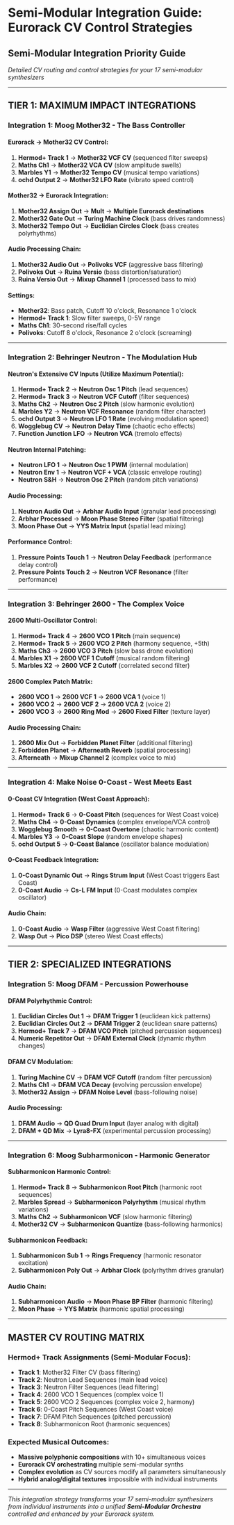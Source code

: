 # Semi-Modular Integration Guide: Eurorack CV Control Strategies

## **Semi-Modular Integration Priority Guide**
*Detailed CV routing and control strategies for your 17 semi-modular synthesizers*

---

## **TIER 1: MAXIMUM IMPACT INTEGRATIONS**

### **Integration 1: Moog Mother32 - The Bass Controller**

#### **Eurorack → Mother32 CV Control:**
1. **Hermod+ Track 1** → **Mother32 VCF CV** (sequenced filter sweeps)
2. **Maths Ch1** → **Mother32 VCA CV** (slow amplitude swells)
3. **Marbles Y1** → **Mother32 Tempo CV** (musical tempo variations)
4. **ochd Output 2** → **Mother32 LFO Rate** (vibrato speed control)

#### **Mother32 → Eurorack Integration:**
1. **Mother32 Assign Out** → **Mult** → **Multiple Eurorack destinations**
2. **Mother32 Gate Out** → **Turing Machine Clock** (bass drives randomness)
3. **Mother32 Tempo Out** → **Euclidian Circles Clock** (bass creates polyrhythms)

#### **Audio Processing Chain:**
1. **Mother32 Audio Out** → **Polivoks VCF** (aggressive bass filtering)
2. **Polivoks Out** → **Ruina Versio** (bass distortion/saturation)
3. **Ruina Versio Out** → **Mixup Channel 1** (processed bass to mix)

#### **Settings:**
- **Mother32**: Bass patch, Cutoff 10 o'clock, Resonance 1 o'clock
- **Hermod+ Track 1**: Slow filter sweeps, 0-5V range
- **Maths Ch1**: 30-second rise/fall cycles
- **Polivoks**: Cutoff 8 o'clock, Resonance 2 o'clock (screaming)

---

### **Integration 2: Behringer Neutron - The Modulation Hub**

#### **Neutron's Extensive CV Inputs (Utilize Maximum Potential):**
1. **Hermod+ Track 2** → **Neutron Osc 1 Pitch** (lead sequences)
2. **Hermod+ Track 3** → **Neutron VCF Cutoff** (filter sequences)
3. **Maths Ch2** → **Neutron Osc 2 Pitch** (slow harmonic evolution)
4. **Marbles Y2** → **Neutron VCF Resonance** (random filter character)
5. **ochd Output 3** → **Neutron LFO 1 Rate** (evolving modulation speed)
6. **Wogglebug CV** → **Neutron Delay Time** (chaotic echo effects)
7. **Function Junction LFO** → **Neutron VCA** (tremolo effects)

#### **Neutron Internal Patching:**
- **Neutron LFO 1** → **Neutron Osc 1 PWM** (internal modulation)
- **Neutron Env 1** → **Neutron VCF + VCA** (classic envelope routing)
- **Neutron S&H** → **Neutron Osc 2 Pitch** (random pitch variations)

#### **Audio Processing:**
1. **Neutron Audio Out** → **Arbhar Audio Input** (granular lead processing)
2. **Arbhar Processed** → **Moon Phase Stereo Filter** (spatial filtering)
3. **Moon Phase Out** → **YYS Matrix Input** (spatial lead mixing)

#### **Performance Control:**
1. **Pressure Points Touch 1** → **Neutron Delay Feedback** (performance delay control)
2. **Pressure Points Touch 2** → **Neutron VCF Resonance** (filter performance)

---

### **Integration 3: Behringer 2600 - The Complex Voice**

#### **2600 Multi-Oscillator Control:**
1. **Hermod+ Track 4** → **2600 VCO 1 Pitch** (main sequence)
2. **Hermod+ Track 5** → **2600 VCO 2 Pitch** (harmony sequence, +5th)
3. **Maths Ch3** → **2600 VCO 3 Pitch** (slow bass drone evolution)
4. **Marbles X1** → **2600 VCF 1 Cutoff** (musical random filtering)
5. **Marbles X2** → **2600 VCF 2 Cutoff** (correlated second filter)

#### **2600 Complex Patch Matrix:**
- **2600 VCO 1** → **2600 VCF 1** → **2600 VCA 1** (voice 1)
- **2600 VCO 2** → **2600 VCF 2** → **2600 VCA 2** (voice 2)
- **2600 VCO 3** → **2600 Ring Mod** → **2600 Fixed Filter** (texture layer)

#### **Audio Processing Chain:**
1. **2600 Mix Out** → **Forbidden Planet Filter** (additional filtering)
2. **Forbidden Planet** → **Afterneath Reverb** (spatial processing)
3. **Afterneath** → **Mixup Channel 2** (complex voice to mix)

---

### **Integration 4: Make Noise 0-Coast - West Meets East**

#### **0-Coast CV Integration (West Coast Approach):**
1. **Hermod+ Track 6** → **0-Coast Pitch** (sequences for West Coast voice)
2. **Maths Ch4** → **0-Coast Dynamics** (complex envelope/VCA control)
3. **Wogglebug Smooth** → **0-Coast Overtone** (chaotic harmonic content)
4. **Marbles Y3** → **0-Coast Slope** (random envelope shapes)
5. **ochd Output 5** → **0-Coast Balance** (oscillator balance modulation)

#### **0-Coast Feedback Integration:**
1. **0-Coast Dynamic Out** → **Rings Strum Input** (West Coast triggers East Coast)
2. **0-Coast Audio** → **Cs-L FM Input** (0-Coast modulates complex oscillator)

#### **Audio Chain:**
1. **0-Coast Audio** → **Wasp Filter** (aggressive West Coast filtering)
2. **Wasp Out** → **Pico DSP** (stereo West Coast effects)

---

## **TIER 2: SPECIALIZED INTEGRATIONS**

### **Integration 5: Moog DFAM - Percussion Powerhouse**

#### **DFAM Polyrhythmic Control:**
1. **Euclidian Circles Out 1** → **DFAM Trigger 1** (euclidean kick patterns)
2. **Euclidian Circles Out 2** → **DFAM Trigger 2** (euclidean snare patterns)
3. **Hermod+ Track 7** → **DFAM VCO Pitch** (pitched percussion sequences)
4. **Numeric Repetitor Out** → **DFAM External Clock** (dynamic rhythm changes)

#### **DFAM CV Modulation:**
1. **Turing Machine CV** → **DFAM VCF Cutoff** (random filter percussion)
2. **Maths Ch1** → **DFAM VCA Decay** (evolving percussion envelope)
3. **Mother32 Assign** → **DFAM Noise Level** (bass-following noise)

#### **Audio Processing:**
1. **DFAM Audio** → **QD Quad Drum Input** (layer analog with digital)
2. **DFAM + QD Mix** → **Lyra8-FX** (experimental percussion processing)

---

### **Integration 6: Moog Subharmonicon - Harmonic Generator**

#### **Subharmonicon Harmonic Control:**
1. **Hermod+ Track 8** → **Subharmonicon Root Pitch** (harmonic root sequences)
2. **Marbles Spread** → **Subharmonicon Polyrhythm** (musical rhythm variations)
3. **Maths Ch2** → **Subharmonicon VCF** (slow harmonic filtering)
4. **Mother32 CV** → **Subharmonicon Quantize** (bass-following harmonics)

#### **Subharmonicon Feedback:**
1. **Subharmonicon Sub 1** → **Rings Frequency** (harmonic resonator excitation)
2. **Subharmonicon Poly Out** → **Arbhar Clock** (polyrhythm drives granular)

#### **Audio Chain:**
1. **Subharmonicon Audio** → **Moon Phase BP Filter** (harmonic filtering)
2. **Moon Phase** → **YYS Matrix** (harmonic spatial processing)

---

## **MASTER CV ROUTING MATRIX**

### **Hermod+ Track Assignments (Semi-Modular Focus):**
- **Track 1**: Mother32 Filter CV (bass filtering)
- **Track 2**: Neutron Lead Sequences (main lead voice)
- **Track 3**: Neutron Filter Sequences (lead filtering)
- **Track 4**: 2600 VCO 1 Sequences (complex voice 1)
- **Track 5**: 2600 VCO 2 Sequences (complex voice 2, harmony)
- **Track 6**: 0-Coast Pitch Sequences (West Coast voice)
- **Track 7**: DFAM Pitch Sequences (pitched percussion)
- **Track 8**: Subharmonicon Root (harmonic sequences)

### **Expected Musical Outcomes:**
- **Massive polyphonic compositions** with 10+ simultaneous voices
- **Eurorack CV orchestrating** multiple semi-modular synths
- **Complex evolution** as CV sources modify all parameters simultaneously
- **Hybrid analog/digital textures** impossible with individual instruments

---

*This integration strategy transforms your 17 semi-modular synthesizers from individual instruments into a unified **Semi-Modular Orchestra** controlled and enhanced by your Eurorack system.*
